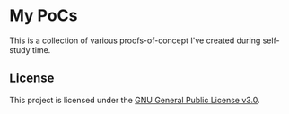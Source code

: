 # My PoCs

This is a collection of various proofs-of-concept I've created during self-study time.

## License

This project is licensed under the [GNU General Public License v3.0](https://choosealicense.com/licenses/gpl-3.0/).
